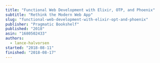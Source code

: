 ```yaml
---
title: "Functional Web Development with Elixir, OTP, and Phoenix"
subtitle: "Rethink the Modern Web App"
slug: "functional-web-development-with-elixir-opt-and-phoenix"
publisher: "Pragmatic Bookshelf"
published: "2018"
asin: "1680502433"
authors:
  - lance-halvorsen
started: "2018-08-11"
finished: "2018-08-17"
---
```

